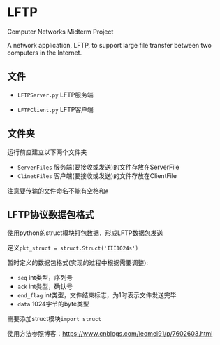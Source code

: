# LFTP
Computer Networks Midterm Project

A network application, LFTP, to support large file transfer
between two computers in the Internet.

## 文件

* `LFTPServer.py` LFTP服务端

* `LFTPClient.py` LFTP客户端

## 文件夹

运行前应建立以下两个文件夹

 * `ServerFiles` 服务端(要接收或发送)的文件存放在ServerFile
 * `ClinetFiles` 客户端(要接收或发送)的文件存放在ClientFile
 
 注意要传输的文件命名不能有空格和`#`
 
 ## LFTP协议数据包格式
 
 使用python的struct模块打包数据，形成LFTP数据包发送
 
 定义`pkt_struct = struct.Struct('III1024s')`
 
 暂时定义的数据包格式(实现的过程中根据需要调整):
 
 * `seq` int类型，序列号
 * `ack` int类型，确认号
 * `end_flag` int类型，文件结束标志，为1时表示文件发送完毕
 * `data` 1024字节的byte类型
 
 需要添加struct模块`import struct`
 
 使用方法参照博客：https://www.cnblogs.com/leomei91/p/7602603.html